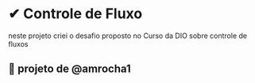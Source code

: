 # ✔ Controle de Fluxo
neste projeto criei o desafio proposto no Curso da DIO sobre controle de fluxos

## 🧑 projeto de @amrocha1
